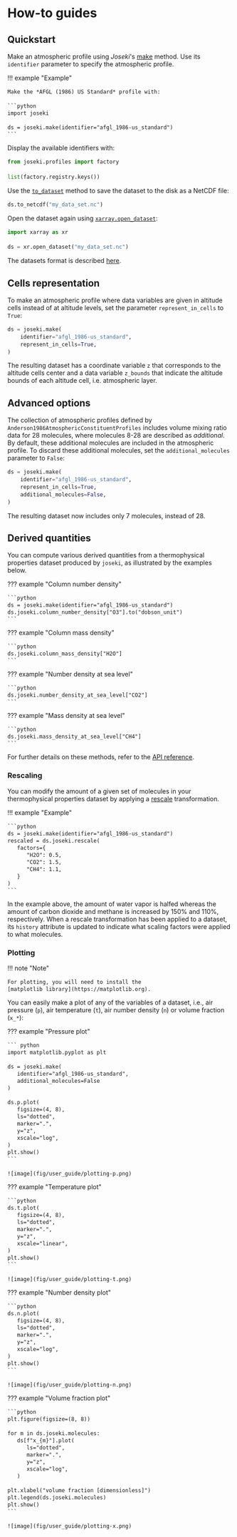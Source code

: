 # How-to guides

## Quickstart

Make an atmospheric profile using *Joseki*'s 
[make](reference.md#src.joseki.core.make) method.
Use its `identifier` parameter to specify the atmospheric profile.
 
!!! example "Example"

    Make the *AFGL (1986) US Standard* profile with:

    ```python
    import joseki

    ds = joseki.make(identifier="afgl_1986-us_standard")
    ```


Display the available identifiers with:

```python
from joseki.profiles import factory

list(factory.registry.keys())
```

Use the [`to_dataset`](https://docs.xarray.dev/en/stable/generated/xarray.Dataset.to_netcdf.html)
method to save the dataset to the disk as a NetCDF file:

```python
ds.to_netcdf("my_data_set.nc")
```

Open the dataset again using 
[`xarray.open_dataset`](https://docs.xarray.dev/en/stable/generated/xarray.open_dataset.html):

```python
import xarray as xr

ds = xr.open_dataset("my_data_set.nc")
```

The datasets format is described [here](explanation.md#data-set-format).

## Cells representation

To make an atmospheric profile where data variables are given in altitude cells
instead of at altitude levels, set the parameter `represent_in_cells` to
`True`:

```python
ds = joseki.make(
    identifier="afgl_1986-us_standard",
    represent_in_cells=True,
)
```

The resulting dataset has a coordinate variable `z` that corresponds to
the altitude cells center and a data variable `z_bounds` that indicate the
altitude bounds of each altitude cell, i.e. atmospheric layer.

## Advanced options

The collection of atmospheric profiles defined by
`Anderson1986AtmosphericConstituentProfiles` includes volume mixing
ratio data for 28 molecules, where molecules 8-28 are described as *additional*.
By default, these additional molecules are included in the atmospheric profile.
To discard these additional molecules, set the `additional_molecules`
parameter to `False`:

```python
ds = joseki.make(
    identifier="afgl_1986-us_standard",
    represent_in_cells=True,
    additional_molecules=False,
)
```

The resulting dataset now includes only 7 molecules, instead of 28.

## Derived quantities

You can compute various derived quantities from a thermophysical properties
dataset produced by `joseki`, as illustrated by the examples below.

??? example "Column number density"

    ```python
    ds = joseki.make(identifier="afgl_1986-us_standard")
    ds.joseki.column_number_density["O3"].to("dobson_unit")
    ```
  
??? example "Column mass density"

    ```python
    ds.joseki.column_mass_density["H2O"]
    ```

??? example "Number density at sea level"

    ```python
    ds.joseki.number_density_at_sea_level["CO2"]
    ``` 

??? example "Mass density at sea level"

    ```python
    ds.joseki.mass_density_at_sea_level["CH4"]
    ```

For further details on these methods, refer to the [API reference](reference.md).

### Rescaling

You can modify the amount of a given set of molecules in your thermophysical
properties dataset by applying a 
[rescale](reference.md#src.joseki.accessor.JosekiAccessor.rescale) 
transformation.

!!! example "Example"

    ```python
    ds = joseki.make(identifier="afgl_1986-us_standard")
    rescaled = ds.joseki.rescale(
       factors={
          "H2O": 0.5,
          "CO2": 1.5,
          "CH4": 1.1,
       }
    )
    ```

In the example above, the amount of water vapor is halfed whereas the amount of
carbon dioxide and methane is increased by 150% and 110%, respectively.
When a rescale transformation has been applied to a dataset, its ``history`` 
attribute is updated to indicate what scaling factors were applied to what 
molecules.


### Plotting

!!! note "Note"

    For plotting, you will need to install the
    [matplotlib library](https://matplotlib.org).

You can easily make a plot of any of the variables of a dataset, i.e.,
air pressure (``p``), air temperature (``t``), air number density (``n``) or
volume fraction (``x_*``):

??? example "Pressure plot"

    ``` python
    import matplotlib.pyplot as plt 

    ds = joseki.make(
       identifier="afgl_1986-us_standard",
       additional_molecules=False
    )

    ds.p.plot(
       figsize=(4, 8),
       ls="dotted",
       marker=".",
       y="z",
       xscale="log",
    )
    plt.show()
    ```

    ![image](fig/user_guide/plotting-p.png)

??? example "Temperature plot"

    ```python
    ds.t.plot(
       figsize=(4, 8),
       ls="dotted",
       marker=".",
       y="z",
       xscale="linear",
    )
    plt.show()
    ```

    ![image](fig/user_guide/plotting-t.png)

??? example "Number density plot"

    ```python
    ds.n.plot(
       figsize=(4, 8),
       ls="dotted",
       marker=".",
       y="z",
       xscale="log",
    )
    plt.show()
    ```

    ![image](fig/user_guide/plotting-n.png)


??? example "Volume fraction plot"

    ```python
    plt.figure(figsize=(8, 8)) 

    for m in ds.joseki.molecules:
       ds[f"x_{m}"].plot(
          ls="dotted",
          marker=".",
          y="z",
          xscale="log",
       )

    plt.xlabel("volume fraction [dimensionless]")
    plt.legend(ds.joseki.molecules)
    plt.show()
    ```

    ![image](fig/user_guide/plotting-x.png)

